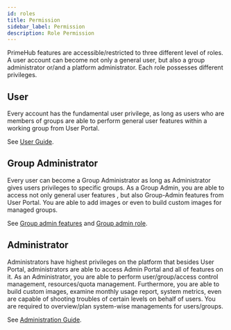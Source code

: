 ```yaml
---
id: roles
title: Permission
sidebar_label: Permission
description: Role Permission 
---
```


PrimeHub features are accessible/restricted to three different level of roles. A user account can become not only a general user, but also a group administrator or/and a platform administrator. Each role possesses different privileges.

## User

Every account has the fundamental user privilege, as long as users who are members of groups are able to perform general user features within a working group from User Portal.

See [User Guide](quickstart/login-portal-user).

## Group Administrator

Every user can become a Group Administrator as long as Administrator gives users privileges to specific groups. As a Group Admin, you are able to access not only general user features , but also Group-Admin features from User Portal. You are able to add images or even to build custom images for managed groups.

See [Group admin features](quickstart/login-portal-user#group-admin-feature) and [Group admin role](guide_manual/admin-group#members).

## Administrator

Administrators have highest privileges on the platform that besides User Portal, administrators are able to access Admin Portal and all of features on it. As an Administrator, you are able to perform user/group/access control management, resources/quota management. Furthermore, you are able to build custom images, examine monthly usage report, system metrics, even are capable of shooting troubles of certain levels on behalf of users. You are required to overview/plan system-wise managements for users/groups.

See [Administration Guide](quickstart/login-portal-admin).
